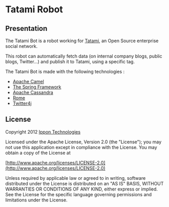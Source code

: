 Tatami Robot
================

Presentation
------------------

The Tatami Bot is a robot working for [Tatami](https://github.com/ippontech/tatami), an Open Source enterprise social network.

This robot can automatically fetch data (on internal company blogs, public blogs, Twitter...) and publish it to Tatami,
using a specific tag.

The Tatami Bot is made with the following technologies :

- [Apache Camel](http://camel.apache.org/)
- [The Spring Framework](http://www.springsource.org/)
- [Apache Cassandra](http://cassandra.apache.org/)
- [Rome](https://rometools.jira.com/wiki/display/ROME/Home)
- [Twitter4j](http://twitter4j.org/en/index.html)

License
-------

Copyright 2012 [Ippon Technologies](http://www.ippon.fr)

Licensed under the Apache License, Version 2.0 (the "License");
you may not use this application except in compliance with the License.
You may obtain a copy of the License at

[http://www.apache.org/licenses/LICENSE-2.0](http://www.apache.org/licenses/LICENSE-2.0)

Unless required by applicable law or agreed to in writing, software
distributed under the License is distributed on an "AS IS" BASIS,
WITHOUT WARRANTIES OR CONDITIONS OF ANY KIND, either express or implied.
See the License for the specific language governing permissions and
limitations under the License.